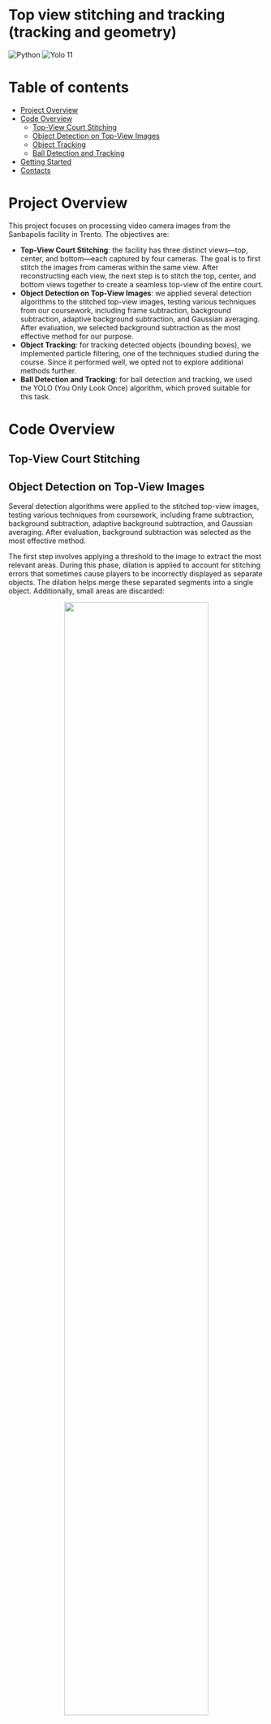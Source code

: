 # Top view stitching and tracking (tracking and geometry)

<div>
    <img src="https://img.shields.io/badge/python-3670A0?style=flat&logo=python&logoColor=ffdd54" alt="Python"/>
    <img src="https://tinyurl.com/cvyolo11" alt="Yolo 11"/>
</div>

# Table of contents

-   [Project Overview](#project-overview)
-   [Code Overview](#code-overview)
    - [Top-View Court Stitching](#top-view-court-stitching)
    - [Object Detection on Top-View Images](#object-detection-on-top-view-images)
    - [Object Tracking](#object-tracking)
    - [Ball Detection and Tracking](#ball-detection-and-tracking)
-   [Getting Started](#getting-started)
-   [Contacts](#contacts)

# Project Overview
This project focuses on processing video camera images from the Sanbapolis facility in Trento. The objectives are:

- **Top-View Court Stitching**: the facility has three distinct views—top, center, and bottom—each captured by four cameras. The goal is to first stitch the images from cameras within the same view. After reconstructing each view, the next step is to stitch the top, center, and bottom views together to create a seamless top-view of the entire court.
- **Object Detection on Top-View Images**: we applied several detection algorithms to the stitched top-view images, testing various techniques from our coursework, including frame subtraction, background subtraction, adaptive background subtraction, and Gaussian averaging. After evaluation, we selected background subtraction as the most effective method for our purpose.
- **Object Tracking**: for tracking detected objects (bounding boxes), we implemented particle filtering, one of the techniques studied during the course. Since it performed well, we opted not to explore additional methods further.
- **Ball Detection and Tracking**: for ball detection and tracking, we used the YOLO (You Only Look Once) algorithm, which proved suitable for this task.

# Code Overview

## Top-View Court Stitching

## Object Detection on Top-View Images
Several detection algorithms were applied to the stitched top-view images, testing various techniques from coursework, including frame subtraction, background subtraction, adaptive background subtraction, and Gaussian averaging. After evaluation, background subtraction was selected as the most effective method.

The first step involves applying a threshold to the image to extract the most relevant areas. During this phase, dilation is applied to account for stitching errors that sometimes cause players to be incorrectly displayed as separate objects. The dilation helps merge these separated segments into a single object. Additionally, small areas are discarded:

<p align="center" text-align="center"> 
    <img width="75%" src="assets/motion_detection/motion_detection_1.png"> 
    <br> 
    <span><i>Thresholded image</i></span> 
</p>

Next, contours are filtered based on the volleyball court area. The court's boundaries are defined, and objects that intercept this area by 25% or more are retained. This approach helps discard irrelevant objects, such as people outside the court (e.g., coaches) who may briefly step into the frame:

<p align="center" text-align="center"> 
    <img width="75%" src="assets/motion_detection/motion_detection_2.png"> 
    <br> 
    <span><i>Volleyball field mask</i></span> 
</p>

By combining these two techniques, the following result was achieved:

<p align="center" text-align="center"> 
    <img width="75%" src="assets/motion_detection/motion_detection_3.png"> 
    <br> 
    <span><i>Motion detection</i></span> 
</p>

## Object Tracking

For tracking detected objects (bounding boxes), particle filtering was implemented, a technique studied during the course. As this method performed well, further exploration of additional techniques was deemed unnecessary.

For each detected bounding box, a new particle system was initialized. Initially, the particles in each system exhibited chaotic behavior due to the randomness at the start:

<p align="center" text-align="center"> 
    <img width="75%" src="assets/motion_tracking/motion_tracking_1.png"> 
    <br> 
    <span><i>Initial particle system</i></span> 
</p>

At each iteration, the particle systems were compared with the updated bounding boxes to determine if a particle system still had an associated bounding box (i.e., the object is still detected) or if a new system was required (i.e., the object is no longer detected, or a new object has appeared).

To associate a particle system with its corresponding bounding box, the distance between the centroid of the particle system and the bounding box was evaluated. A particle system was associated with a bounding box if it had the smallest distance to that bounding box. Otherwise, if no suitable particle system was found, a new one was created.

Through repeated iterations, the randomness within each particle system diminished:

<p align="center" text-align="center"> 
    <img width="75%" src="assets/motion_tracking/motion_tracking_2.png"> 
    <br> 
    <span><i>Particle system after some iterations</i></span> 
</p>

Finally, the particle systems were used to predict the possible direction of a moving object. It is important to note that for small movements, the direction arrow may appear slow and less certain. Additionally, if an object makes a sudden, fast movement, the particle system may require a few iterations to adapt, potentially resulting in incorrect predictions during those iterations.

<p align="center" text-align="center"> 
    <img width="75%" src="assets/motion_tracking/motion_tracking_3.png"> 
    <br> 
    <span><i>Motion tracking</i></span> 
</p>

## Ball Detection and Tracking

For ball detection and tracking, the YOLO (You Only Look Once) algorithm was employed, as it proved well-suited for this task. Due to the ball’s high velocity, it often appeared distorted in some frames, making it difficult to detect using traditional techniques.

The first step involved creating a dataset specifically for this task. Approximately 1,000 images were manually extracted from the videos, selecting both the players and the ball (when present). YOLO v11 was then applied to this dataset, producing the following result:

# Getting Started

1. Set up the workspace:

    ```bash
    git clone https://github.com/christiansassi/computer-vision-project
    cd computer-vision-project
    pip install -r requirements.txt
    ```

2. Run [main.py](main.py) script:

    ```bash
    python3 main.py
    ```

> [!WARNING]
> Due to privacy reasons, the video files cannot be shared.

<p align="center" text-align="center">
  <img width="75%" src="assets/demo/demo.gif">
  <br>
  <span><i>Demo</i></span>
</p>

# Contacts

Pietro Bologna - [pietro.bologna@studenti.unitn.it](mailto:pietro.bologna@studenti.unitn.it)

Christian Sassi - [christian.sassi@studenti.unitn.it](mailto:christian.sassi@studenti.unitn.it)

<picture>
    <source media="(prefers-color-scheme: dark)" srcset="assets/extras/dark.png">
    <img alt="https://www.unitn.it/" src="assets/extras/light.png" width="300px">
</picture>
